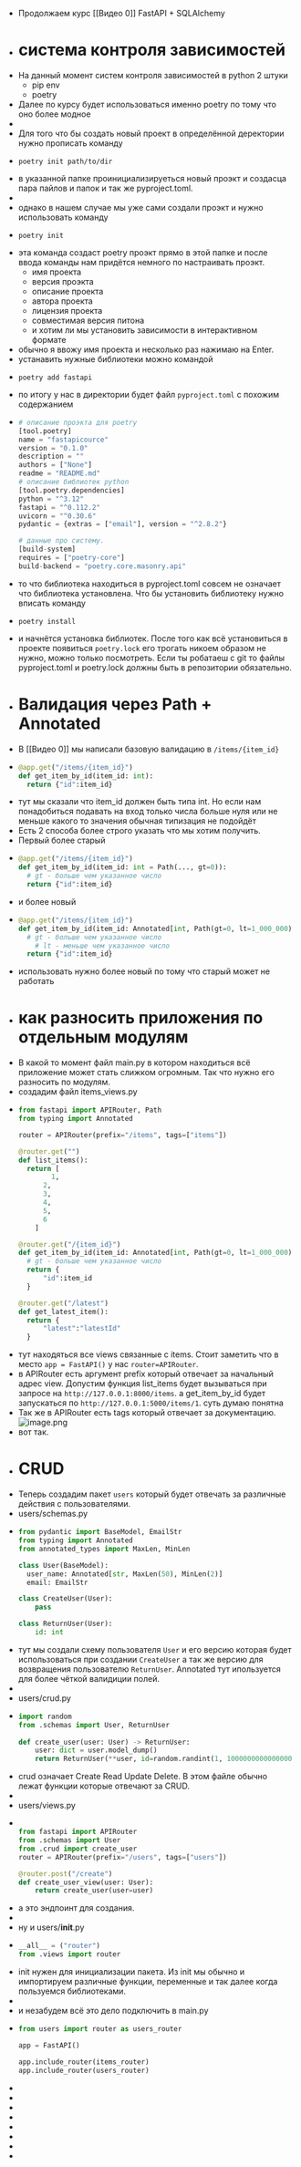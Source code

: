 - Продолжаем курс [[Видео 0]] FastAPI + SQLAlchemy
- # система контроля зависимостей
- На данный момент систем контроля зависимостей в python 2 штуки
	- pip env
	- poetry
- Далее по курсу будет использоваться именно poetry по тому что оно более модное
-
- Для того что бы создать новый проект в определённой деректории нужно прописать команду
- ```
  poetry init path/to/dir
  ```
- в указанной папке проинициализируеться новый проэкт и создасца пара пайлов и папок и так же pyproject.toml.
-
- однако в нашем случае мы уже сами создали проэкт и нужно использовать команду
- ```
  poetry init
  ```
- эта команда создаст poetry проэкт прямо в этой папке и после ввода команды нам придётся немного по настраивать проэкт.
	- имя проекта
	- версия проэкта
	- описание проекта
	- автора проекта
	- лицензия проекта
	- совместимая версия питона
	- и хотим ли мы установить зависимости в интерактивном формате
- обычно я ввожу имя проекта и несколько раз нажимаю на Enter.
- устанавить нужные библиотеки можно командой
- ```
  poetry add fastapi
  ```
- по итогу у нас в директории будет файл `pyproject.toml` c похожим содержанием
- ```python
  # описание проэкта для poetry
  [tool.poetry]
  name = "fastapicource"
  version = "0.1.0"
  description = ""
  authors = ["None"]
  readme = "README.md"
  # описание библиотек python
  [tool.poetry.dependencies]
  python = "^3.12"
  fastapi = "^0.112.2"
  uvicorn = "^0.30.6"
  pydantic = {extras = ["email"], version = "^2.8.2"}
  
  # данные про систему.
  [build-system]
  requires = ["poetry-core"]
  build-backend = "poetry.core.masonry.api"
  
  ```
- то что библиотека находиться в pyproject.toml совсем не означает что библиотека установлена. Что бы установить библиотеку нужно вписать команду
- ```
  poetry install
  ```
- и начнётся установка библиотек. После того как всё установиться в проекте появиться `poetry.lock` его трогать никоем образом не нужно, можно только посмотреть. Если ты робатаеш с git  то файлы pyproject.toml и poetry.lock должны быть в репозитории обязательно.
- # Валидация через Path + Annotated
- В [[Видео 0]] мы написали базовую валидацию в `/items/{item_id}`
- ```python
  @app.get("/items/{item_id}")
  def get_item_by_id(item_id: int):
  	return {"id":item_id}
  ```
- тут мы сказали что item_id должен быть типа int. Но если нам понадобиться подавать на вход только числа больше нуля или не меньше какого то значения обычная типизация не подойдёт
- Есть 2 способа более строго указать что мы хотим получить.
- Первый более старый
- ```python
  @app.get("/items/{item_id}")
  def get_item_by_id(item_id: int = Path(..., gt=0)):
  	# gt - больше чем указанное число
  	return {"id":item_id}
  ```
- и более новый
- ```python
  @app.get("/items/{item_id}")
  def get_item_by_id(item_id: Annotated[int, Path(gt=0, lt=1_000_000)]):
  	# gt - больше чем указанное число
      # lt - меньше чем указанное число
  	return {"id":item_id}
  ```
- использовать нужно более новый по тому что старый может не работать
- # как разносить приложения по отдельным модулям
- В какой то момент файл main.py в котором находиться всё приложение может стать слижком огромным. Так что нужно его разносить по модулям.
- создадим файл items_views.py
- ```python
  from fastapi import APIRouter, Path
  from typing import Annotated
  
  router = APIRouter(prefix="/items", tags=["items"])
  
  @router.get("")
  def list_items():
  	return [
          1,
  		2,
  		3,
  		4,
  		5,
  		6
      ]
  
  @router.get("/{item_id}")
  def get_item_by_id(item_id: Annotated[int, Path(gt=0, lt=1_000_000)]):
  	# gt - больше чем указанное число
  	return {
  		"id":item_id
  	}
  
  @router.get("/latest")
  def get_latest_item():
  	return {
  		"latest":"latestId"
  	}
  
  ```
- тут находяться все views связанные с items. Стоит заметить что в место `app = FastAPI()` у нас `router=APIRouter`.
- в APIRouter есть аргумент prefix который отвечает за начальный адрес view. Допустим функция list_items будет вызываться при запросе на `http://127.0.0.1:8000/items`. а get_item_by_id будет запускаться по `http://127.0.0.1:5000/items/1`. суть думаю понятна
- Так же в APIRouter есть tags который отвечает за документацию. ![image.png](image_1725666208286_0.png)
- вот так.
- # CRUD
- Теперь создадим пакет `users` который будет отвечать за различные действия с пользователями.
- users/schemas.py
- ```python
  from pydantic import BaseModel, EmailStr
  from typing import Annotated
  from annotated_types import MaxLen, MinLen
  
  class User(BaseModel):
  	user_name: Annotated[str, MaxLen(50), MinLen(2)]
  	email: EmailStr
  
  class CreateUser(User):
      pass
  
  class ReturnUser(User):
      id: int
  ```
- тут мы создали схему пользователя `User` и его версию которая будет использоваться при создании `CreateUser` а так же версию для возвращения пользователю `ReturnUser`. Annotated тут ипользуется для более чёткой валидиции полей.
-
- users/crud.py
- ```python
  import random  
  from .schemas import User, ReturnUser  
    
  def create_user(user: User) -> ReturnUser:  
      user: dict = user.model_dump()  
      return ReturnUser(**user, id=random.randint(1, 10000000000000000))
  ```
- crud означает Create Read Update Delete. В этом файле обычно лежат функции которые отвечают за CRUD.
-
- users/views.py
- ```python
  
  from fastapi import APIRouter
  from .schemas import User
  from .crud import create_user
  router = APIRouter(prefix="/users", tags=["users"])
  
  @router.post("/create")
  def create_user_view(user: User):
      return create_user(user=user)
  
  ```
- а это эндпоинт для создания.
-
- ну и users/__init__.py
- ```python
  __all__ = ("router")
  from .views import router
  ```
- init нужен для инициализации пакета. Из init мы обычно и импортируем различные функции, переменные и так далее когда пользуемся библиотеками.
-
- и незабудем всё это дело подключить в main.py
- ```python
  from users import router as users_router
  
  app = FastAPI()
  
  app.include_router(items_router)
  app.include_router(users_router)
  ```
-
-
-
-
-
-
-
-